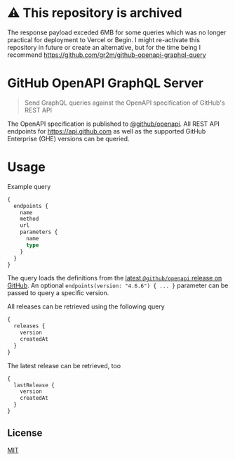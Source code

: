 # ⚠️ This repository is archived

The response payload exceded 6MB for some queries which was no longer practical for deployment to Vercel or Begin. I might re-activate this repository in future or create an alternative, but for the time being I recommend https://github.com/gr2m/github-openapi-graphql-query

# GitHub OpenAPI GraphQL Server

> Send GraphQL queries against the OpenAPI specification of GitHub's REST API

The OpenAPI specification is published to [@github/openapi](https://www.npmjs.com/package/@github/openapi). All REST API endpoints for https://api.github.com as well as the supported GitHub Enterprise (GHE) versions can be queried.

# Usage

Example query

```graphql
{
  endpoints {
    name
    method
    url
    parameters {
      name
      type
    }
  }
}
```

The query loads the definitions from the [latest `@github/openapi` release on GitHub](https://unpkg.com/@github/openapi/). An optional `endpoints(version: "4.6.6") { ... }` parameter can be passed to query a specific version.

All releases can be retrieved using the following query

```graphql
{
  releases {
    version
    createdAt
  }
}
```

The latest release can be retrieved, too

```graphql
{
  lastRelease {
    version
    createdAt
  }
}
```

## License

[MIT](LICENSE)
